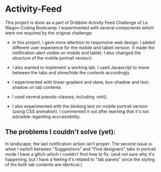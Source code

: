 # Activity-Feed
This project is done as a part of Dribbble Activity Feed Challenge of Le Wagon Coding Bootcamp. I experimented with several components which were not required by the original challenge: 

* In this project, I gave more attention to responsive web design: I added different user experience for the mobile and tablet version. (I made the notification alert visible on mobile and tablet, I also changed the structure of the mobile portrait version)

* I also wanted to implement a working tab. I used Javascript to move between the tabs and show/hide the contents accordingly.

* I experimented with linear-gradient and skew, box-shadow and text-shadow on tab contents.

* I used several pseudo-classes; including :not().

* I also experimented with the blinking text on mobile portrait version (using CSS animation). I commented it out after learning that it's not advisible regarding acccessibility.

## The problems I couldn't solve (yet): 

In landscape, the last notification action isn't proper. The second issue is: when I switch between "Suggestions" and "Find designers" tabs in portrait mode I have a glitch which I couldn't find how to fix. (and not sure why it's happening, but I have a feeling it's related to "tab panels" since the styling of the both tab contents are identical.)
